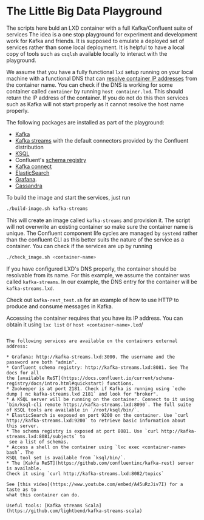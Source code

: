 # The Little Big Data Playground

The scripts here buld an LXD container with a full Kafka/Confluent suite of
services  The idea is a one stop playground for experiment and development work
for Kafka and friends. It is supposed to emulate a deployed set of services
rather than some local deployment. It is helpful to have a local copy of tools
such as `csqlsh` available locally to interact with the playground.

We assume that you have a fully functional `lxd` setup
running on your local machine with a functional DNS that can [resolve container
IP addresses](https://discuss.linuxcontainers.org/t/dns-for-lxc-containers/235)
from the container name. You can check if the DNS is working for some container
called `container` by running `host container.lxd`. This should return the
IP address of the container. If you do not do this then services such as Kafka
will not start properly as it cannot resolve the host name properly.

The following packages are installed as part of the playground:

* [Kafka](https://kafka.apache.org/)
* [Kafka streams](https://kafka.apache.org/documentation/streams/) with the default connectors provided by the Confluent distribution
* [KSQL](https://github.com/confluentinc/ksql)
* Confluent's [schema registry](https://github.com/confluentinc/schema-registry)
* [Kafka connect](https://docs.confluent.io/current/connect/)
* [ElasticSearch](https://www.elastic.co/)
* [Grafana](https://grafana.com/).
* [Cassandra](http://cassandra.apache.org/)

To build the image and start the services, just run

```bash
./build-image.sh kafka-streams
```
This will create an image called `kafka-streams` and provision it. The script
will not overwrite an existing container so make sure the container name is
unique. The Confluent component life cycles are managed by `systemd` rather than
the confluent CLI as this better suits the nature of the service as a container.
You can check if the services are up by running

```bash
./check_image.sh <container-name>
```
If you have configured LXD's DNS properly, the container should be resolvable
from its name. For this example, we assume the container was called `kafka-streams`.
In our example, the DNS entry for the container will be `kafka-streams.lxd`.

Check out `kafka-rest_test.sh` for an example of how to use HTTP to produce
and consume messages in Kafka.

Accessing the container requires that you have its IP address. You can obtain
it using `lxc list` or `host <container-name>.lxd`/
```

The following services are available on the containers external address:

* Grafana: http://kafka-streams.lxd:3000. The username and the password are both "admin".
* Confluent schema registry: http://kafka-streams.lxd:8081. See The docs for all
the [available ReST](https://docs.confluent.io/current/schema-registry/docs/intro.html#quickstart) functions.
* Zookeeper is at port 2181. Check if Kafka is running using `echo dump | nc kafka-streams.lxd 2181` and look for "broker".
* A KSQL server will be running on the container. Connect to it using `bin/ksql-cli remote https://kafka-streams.lxd:8090`. The full suite of KSQL tools are available in `/root/ksql/bin/`.
* ElasticSearch is exposed on port 9200 on the container. Use `curl http://kafka-streams.lxd:9200` to retrieve basic information about this server.
* The schema registry is exposed at port 8081. Use `curl http://kafka-streams.lxd:8081/subjects` to
 see a list of schemas.
* Access a shell on the container using `lxc exec <container-name> bash`. The
KSQL tool set is available from `ksql/bin/`.
* The [Kakfa ReST](https://github.com/confluentinc/kafka-rest) server is available.
Check it using `curl http://kafka-streams.lxd:8082/topics`

See [this video](https://www.youtube.com/embed/A45uRzJiv7I) for a taste as to
what this container can do.

Useful tools: [Kafka streams Scala](https://github.com/lightbend/kafka-streams-scala)
